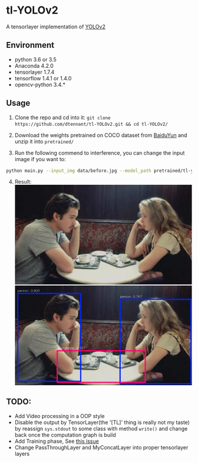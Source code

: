 # tl-YOLOv2
A tensorlayer implementation of [YOLOv2](http://pjreddie.com/darknet/yolo/)

## Environment

- python 3.6 or 3.5
- Anaconda 4.2.0
- tensorlayer 1.7.4
- tensorflow 1.4.1 or 1.4.0
- opencv-python 3.4.*

## Usage

1. Clone the repo and cd into it: `git clone https://github.com/dtennant/tl-YOLOv2.git && cd tl-YOLOv2/`

2. Download the weights pretrained on COCO dataset from [BaiduYun](https://pan.baidu.com/s/1t7FGZyEB88MF6fAaLCZOzw) and unzip it into `pretrained/`

3. Run the following commend to interference, you can change the input image if you want to:
```bash
python main.py --input_img data/before.jpg --model_path pretrained/tl-yolov2.ckpt --output_img data/after.jpg
```

4. Result:
![before](https://raw.githubusercontent.com/DTennant/tl-YOLOv2/master/data/before.jpg)
![after](https://raw.githubusercontent.com/DTennant/tl-YOLOv2/master/data/after.jpg)

## TODO:

- Add Video processing in a OOP style
- Disable the output by TensorLayer(the '[TL]' thing is really not my taste) by reassign `sys.stdout` to some class with method `write()` and change back once the computation graph is build
- Add Training phase, See [this issue](https://github.com/tensorlayer/tensorlayer/issues/435)
- Change PassThroughLayer and MyConcatLayer into proper tensorlayer layers